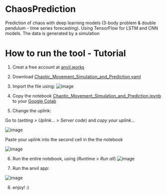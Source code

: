 # ChaosPrediction
Prediction of chaos with deep learning models (3-body problem & double pendulum - time series forecasting). Using TensorFlow for LSTM and CNN models.
The data is generated by a simulation

# How to run the tool - Tutorial

1) Creat a free account at [anvil.works](https://anvil.works)
2) Download [Chaotic_Movement_Simulation_and_Prediction.yaml](https://github.com/tuphr2234/ChaosPrediction/blob/main/Chaotic_Movement_Simulation_and_Prediction.ipynb)
3) Import the file using:
![image](https://user-images.githubusercontent.com/44236017/214037319-43190d08-3bb3-45b5-b2a7-f4dfa79ca6d6.png)

4) Copy the notebook [Chaotic_Movement_Simulation_and_Prediction.ipynb](Chaotic_Movement_Simulation_and_Prediction.ipynb) to your [Google Colab](https://colab.research.google.com)
5) Change the uplink:

Go to (_setting > Uplink... > Server code_) and *copy your uplink*...

![image](https://user-images.githubusercontent.com/44236017/214037094-f3aacb89-a517-4299-a9c8-4e92c31d7a7a.png)

Paste your uplink into the second cell in the the notebook

![image](https://user-images.githubusercontent.com/44236017/214038692-004e73b7-f6bf-4ea5-b91c-1728162c03fc.png)


6) Run the entire notebook, using (_Runtime > Run all_)
![image](https://user-images.githubusercontent.com/44236017/214040593-8291fbe9-4c0b-40f8-8622-cdfba3c24d3b.png)

8) Run the anvil app:

![image](https://user-images.githubusercontent.com/44236017/214039682-f37b2d28-ad22-4537-82fa-9df2859fb8d8.png)

8) enjoy! :)
